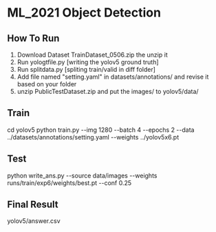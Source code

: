# ML_2021 Object Detection

## How To Run
1. Download Dataset TrainDataset_0506.zip the unzip it
2. Run yologtfile.py [writing the yolov5 ground truth]
3. Run splitdata.py  [spliting train/valid in diff folder]
4. Add file named "setting.yaml" in datasets/annotations/ and revise it based on your folder
5. unzip PublicTestDataset.zip and put the images/ to yolov5/data/
## Train
cd yolov5
python train.py --img 1280 --batch 4 --epochs 2 --data ../datasets/annotations/setting.yaml --weights ../yolov5x6.pt
## Test
python write_ans.py --source data/images --weights runs/train/exp6/weights/best.pt --conf 0.25
## Final Result
yolov5/answer.csv
